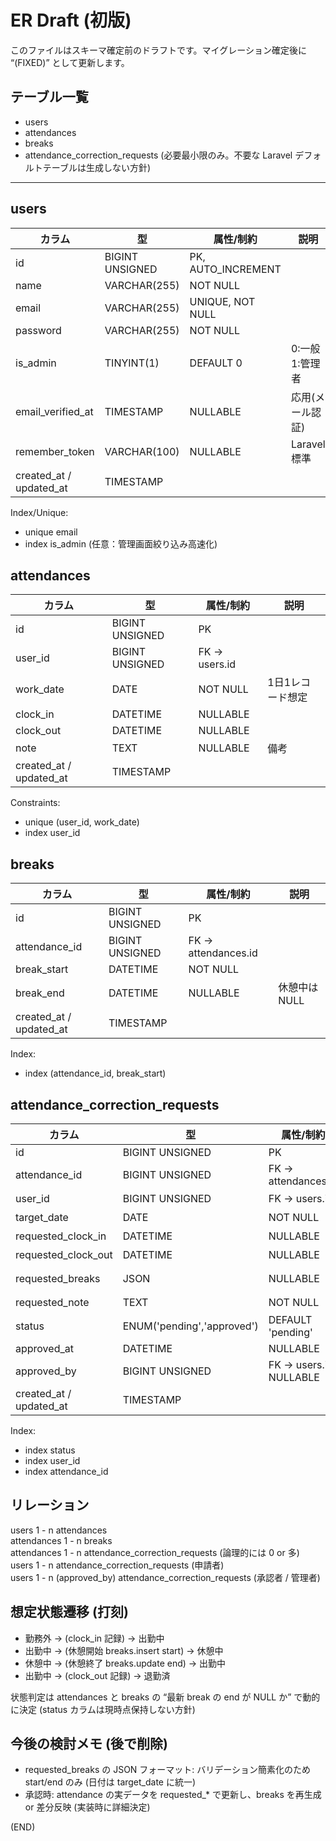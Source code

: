 # ER Draft (初版)

このファイルはスキーマ確定前のドラフトです。マイグレーション確定後に “(FIXED)” として更新します。

## テーブル一覧
- users
- attendances
- breaks
- attendance_correction_requests
(必要最小限のみ。不要な Laravel デフォルトテーブルは生成しない方針)

---

## users
| カラム | 型 | 属性/制約 | 説明 |
|-------|----|-----------|------|
| id | BIGINT UNSIGNED | PK, AUTO_INCREMENT | |
| name | VARCHAR(255) | NOT NULL | |
| email | VARCHAR(255) | UNIQUE, NOT NULL | |
| password | VARCHAR(255) | NOT NULL | |
| is_admin | TINYINT(1) | DEFAULT 0 | 0:一般 1:管理者 |
| email_verified_at | TIMESTAMP | NULLABLE | 応用(メール認証) |
| remember_token | VARCHAR(100) | NULLABLE | Laravel標準 |
| created_at / updated_at | TIMESTAMP | | |

Index/Unique:
- unique email
- index is_admin (任意：管理画面絞り込み高速化)

## attendances
| カラム | 型 | 属性/制約 | 説明 |
|-------|----|-----------|------|
| id | BIGINT UNSIGNED | PK | |
| user_id | BIGINT UNSIGNED | FK -> users.id | |
| work_date | DATE | NOT NULL | 1日1レコード想定 |
| clock_in | DATETIME | NULLABLE | |
| clock_out | DATETIME | NULLABLE | |
| note | TEXT | NULLABLE | 備考 |
| created_at / updated_at | TIMESTAMP | | |

Constraints:
- unique (user_id, work_date)
- index user_id

## breaks
| カラム | 型 | 属性/制約 | 説明 |
|-------|----|-----------|------|
| id | BIGINT UNSIGNED | PK | |
| attendance_id | BIGINT UNSIGNED | FK -> attendances.id | |
| break_start | DATETIME | NOT NULL | |
| break_end | DATETIME | NULLABLE | 休憩中は NULL |
| created_at / updated_at | TIMESTAMP | | |

Index:
- index (attendance_id, break_start)

## attendance_correction_requests
| カラム | 型 | 属性/制約 | 説明 |
|-------|----|-----------|------|
| id | BIGINT UNSIGNED | PK | |
| attendance_id | BIGINT UNSIGNED | FK -> attendances.id | 既存勤怠 |
| user_id | BIGINT UNSIGNED | FK -> users.id | 冗長：検索速度目的 |
| target_date | DATE | NOT NULL | attendances.work_date 再掲 |
| requested_clock_in | DATETIME | NULLABLE | 修正希望値 |
| requested_clock_out | DATETIME | NULLABLE | 修正希望値 |
| requested_breaks | JSON | NULLABLE | [{start:"HH:MM",end:"HH:MM"}, ...] |
| requested_note | TEXT | NOT NULL | 修正理由 (備考) |
| status | ENUM('pending','approved') | DEFAULT 'pending' | |
| approved_at | DATETIME | NULLABLE | |
| approved_by | BIGINT UNSIGNED | FK -> users.id NULLABLE | 管理者 |
| created_at / updated_at | TIMESTAMP | | |

Index:
- index status
- index user_id
- index attendance_id

## リレーション
users 1 - n attendances  
attendances 1 - n breaks  
attendances 1 - n attendance_correction_requests (論理的には 0 or 多)  
users 1 - n attendance_correction_requests (申請者)  
users 1 - n (approved_by) attendance_correction_requests (承認者 / 管理者)

## 想定状態遷移 (打刻)
- 勤務外 -> (clock_in 記録) -> 出勤中
- 出勤中 -> (休憩開始 breaks.insert start) -> 休憩中
- 休憩中 -> (休憩終了 breaks.update end) -> 出勤中
- 出勤中 -> (clock_out 記録) -> 退勤済

状態判定は attendances と breaks の “最新 break の end が NULL か” で動的に決定 (status カラムは現時点保持しない方針)

## 今後の検討メモ (後で削除)
- requested_breaks の JSON フォーマット: バリデーション簡素化のため start/end のみ (日付は target_date に統一)
- 承認時: attendance の実データを requested_* で更新し、breaks を再生成 or 差分反映 (実装時に詳細決定)

(END)